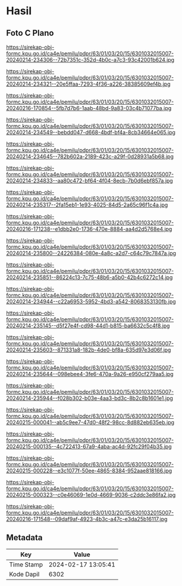 # Hasil

## Foto C Plano

https://sirekap-obj-formc.kpu.go.id/ca4e/pemilu/pdpr/63/01/03/20/15/6301032015007-20240214-234306--72b7351c-352d-4b0c-a7c3-93c42001b624.jpg

https://sirekap-obj-formc.kpu.go.id/ca4e/pemilu/pdpr/63/01/03/20/15/6301032015007-20240214-234321--20e5ffaa-7293-4f36-a226-38385609ef4b.jpg

https://sirekap-obj-formc.kpu.go.id/ca4e/pemilu/pdpr/63/01/03/20/15/6301032015007-20240216-170854--5fb7d7b6-1aab-48bd-9a83-03c4b71077ba.jpg

https://sirekap-obj-formc.kpu.go.id/ca4e/pemilu/pdpr/63/01/03/20/15/6301032015007-20240214-234549--bebdd047-d668-4bdf-bf4a-8cb34664e065.jpg

https://sirekap-obj-formc.kpu.go.id/ca4e/pemilu/pdpr/63/01/03/20/15/6301032015007-20240214-234645--782b602a-2189-423c-a29f-0d28931a5b68.jpg

https://sirekap-obj-formc.kpu.go.id/ca4e/pemilu/pdpr/63/01/03/20/15/6301032015007-20240214-234833--aa80c472-bf64-4f04-8ecb-7b0d6ebf857a.jpg

https://sirekap-obj-formc.kpu.go.id/ca4e/pemilu/pdpr/63/01/03/20/15/6301032015007-20240214-235317--2fa15eb1-1e93-4025-84d5-2a65c96f1c4a.jpg

https://sirekap-obj-formc.kpu.go.id/ca4e/pemilu/pdpr/63/01/03/20/15/6301032015007-20240216-171238--e1dbb2e0-1736-470e-8884-aa4d2d5768e4.jpg

https://sirekap-obj-formc.kpu.go.id/ca4e/pemilu/pdpr/63/01/03/20/15/6301032015007-20240214-235800--24226384-080e-4a8c-a2d7-c64c79c7847a.jpg

https://sirekap-obj-formc.kpu.go.id/ca4e/pemilu/pdpr/63/01/03/20/15/6301032015007-20240214-235851--86224c13-7c75-48b6-a5b0-42b4c6272c14.jpg

https://sirekap-obj-formc.kpu.go.id/ca4e/pemilu/pdpr/63/01/03/20/15/6301032015007-20240214-234944--c22a6953-5952-4bd3-a542-8068353130fb.jpg

https://sirekap-obj-formc.kpu.go.id/ca4e/pemilu/pdpr/63/01/03/20/15/6301032015007-20240214-235145--d5f27e4f-cd98-44d1-b815-ba6632c5c4f8.jpg

https://sirekap-obj-formc.kpu.go.id/ca4e/pemilu/pdpr/63/01/03/20/15/6301032015007-20240214-235603--871331a8-182b-4de0-bf8a-635d97e3d06f.jpg

https://sirekap-obj-formc.kpu.go.id/ca4e/pemilu/pdpr/63/01/03/20/15/6301032015007-20240214-235644--098ebee4-3fe6-470a-9a26-e950cf279aa5.jpg

https://sirekap-obj-formc.kpu.go.id/ca4e/pemilu/pdpr/63/01/03/20/15/6301032015007-20240214-235944--f028b302-b03e-4aa3-bd3c-8b2c8b1601e1.jpg

https://sirekap-obj-formc.kpu.go.id/ca4e/pemilu/pdpr/63/01/03/20/15/6301032015007-20240215-000041--ab5c9ee7-47d0-48f2-98cc-8d882eb635eb.jpg

https://sirekap-obj-formc.kpu.go.id/ca4e/pemilu/pdpr/63/01/03/20/15/6301032015007-20240215-000135--4c722413-67a9-4aba-ac4d-92fc29f04b35.jpg

https://sirekap-obj-formc.kpu.go.id/ca4e/pemilu/pdpr/63/01/03/20/15/6301032015007-20240215-000228--e3c1077f-50ee-4865-8384-952aae818166.jpg

https://sirekap-obj-formc.kpu.go.id/ca4e/pemilu/pdpr/63/01/03/20/15/6301032015007-20240215-000323--c0e46069-1e0d-4669-9036-c2ddc3e86fa2.jpg

https://sirekap-obj-formc.kpu.go.id/ca4e/pemilu/pdpr/63/01/03/20/15/6301032015007-20240216-171548--09daf9af-4923-4b3c-a47c-e3da25b16117.jpg


## Metadata

| Key        | Value               |
| ---------- | ------------------- |
| Time Stamp | 2024-02-17 13:05:41 |
| Kode Dapil | 6302                |



